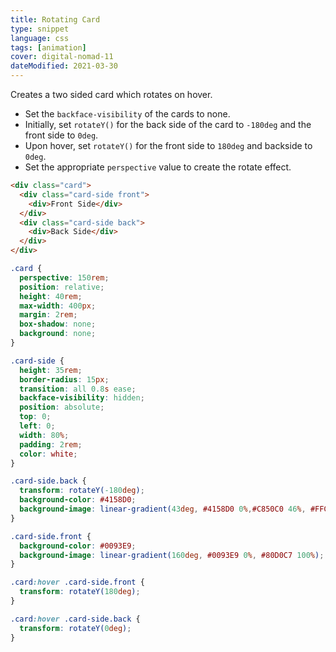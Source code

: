 ```yaml
---
title: Rotating Card
type: snippet
language: css
tags: [animation]
cover: digital-nomad-11
dateModified: 2021-03-30
---
```


Creates a two sided card which rotates on hover.

- Set the `backface-visibility` of the cards to none.
- Initially, set `rotateY()` for the back side of the card to `-180deg` and the front side to `0deg`.
- Upon hover, set `rotateY()` for the front side to `180deg` and backside to `0deg`.
- Set the appropriate `perspective` value to create the rotate effect.

```html
<div class="card">
  <div class="card-side front">
    <div>Front Side</div>
  </div>
  <div class="card-side back">
    <div>Back Side</div>
  </div>
</div>
```

```css
.card {
  perspective: 150rem;
  position: relative;
  height: 40rem;
  max-width: 400px;
  margin: 2rem;
  box-shadow: none;
  background: none;
}

.card-side {
  height: 35rem;
  border-radius: 15px;
  transition: all 0.8s ease;
  backface-visibility: hidden;
  position: absolute;
  top: 0;
  left: 0;
  width: 80%;
  padding: 2rem;
  color: white;
}

.card-side.back {
  transform: rotateY(-180deg);
  background-color: #4158D0;
  background-image: linear-gradient(43deg, #4158D0 0%,#C850C0 46%, #FFCC70 100%);
}

.card-side.front {
  background-color: #0093E9;
  background-image: linear-gradient(160deg, #0093E9 0%, #80D0C7 100%);
}

.card:hover .card-side.front {
  transform: rotateY(180deg);
}

.card:hover .card-side.back {
  transform: rotateY(0deg);
}
```
